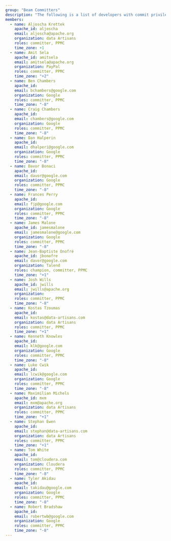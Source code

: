 ```yaml
---
group: "Beam Committers"
description: "The following is a list of developers with commit privileges that have directly contributed to the project in one way or another."
members:
  - name: Aljoscha Krettek
    apache_id: aljoscha
    email: aljoscha@apache.org
    organization: data Artisans
    roles: committer, PPMC
    time_zone: +1
  - name: Amit Sela
    apache_id: amitsela
    email: amitsela@apache.org
    organization: PayPal
    roles: committer, PPMC
    time_zone: "+2"
  - name: Ben Chambers
    apache_id:
    email: bchambers@google.com
    organization: Google
    roles: committer, PPMC
    time_zone: "-8"
  - name: Craig Chambers
    apache_id:
    email: chambers@google.com
    organization: Google
    roles: committer, PPMC
    time_zone: "-8"
  - name: Dan Halperin
    apache_id:
    email: dhalperi@google.com
    organization: Google
    roles: committer, PPMC
    time_zone: "-8"
  - name: Davor Bonaci
    apache_id:
    email: davor@google.com
    organization: Google
    roles: committer, PPMC
    time_zone: "-8"
  - name: Frances Perry
    apache_id:
    email: fjp@google.com
    organization: Google
    roles: committer, PPMC
    time_zone: "-8"
  - name: James Malone
    apache_id: jamesmalone
    email: jamesmalone@google.com
    organization: Google
    roles: committer, PPMC
    time_zone: "-8"
  - name: Jean-Baptiste Onofré
    apache_id: jbonofre
    email: davor@google.com
    organization: Talend
    roles: champion, committer, PPMC
    time_zone: "+1"
  - name: Josh Wills
    apache_id: jwills
    email: jwills@apache.org
    organization:
    roles: committer, PPMC
    time_zone: "-8"
  - name: Kostas Tzoumas
    apache_id:
    email: kostas@data-artisans.com
    organization: data Artisans
    roles: committer, PPMC
    time_zone: "+1"
  - name: Kenneth Knowles
    apache_id:
    email: klk@google.com
    organization: Google
    roles: committer, PPMC
    time_zone: "-8"
  - name: Luke Cwik
    apache_id:
    email: lcwik@google.com
    organization: Google
    roles: committer, PPMC
    time_zone: "-8"
  - name: Maximilian Michels
    apache_id: mxm
    email: mxm@apache.org
    organization: data Artisans
    roles: committer, PPMC
    time_zone: "+1"
  - name: Stephan Ewen
    apache_id:
    email: stephan@data-artisans.com
    organization: data Artisans
    roles: committer, PPMC
    time_zone: "+1"
  - name: Tom White
    apache_id:
    email: tom@cloudera.com
    organization: Cloudera
    roles: committer, PPMC
    time_zone: "-8"
  - name: Tyler Akidau
    apache_id:
    email: takidau@google.com
    organization: Google
    roles: committer, PPMC
    time_zone: "-8"
  - name: Robert Bradshaw
    apache_id:
    email: robertwb@google.com
    organization: Google
    roles: committer, PPMC
    time_zone: "-8"
---
```

